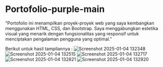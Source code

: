 # Portofolio-purple-main
"Portofolio ini menampilkan proyek-proyek web yang saya kembangkan menggunakan HTML, CSS, dan Bootstrap. Saya menggabungkan estetika visual yang menarik dengan fungsionalitas yang responsif untuk menciptakan pengalaman pengguna yang optimal."

Berikut untuk hasil tampilannya :
![Screenshot 2025-01-04 132348](https://github.com/user-attachments/assets/33f44271-6fc3-4d7d-8865-4010c09fddbd)
![Screenshot 2025-01-04 132515](https://github.com/user-attachments/assets/e5bfade7-8386-48fe-a790-4fcb072de621)
![Screenshot 2025-01-04 132717](https://github.com/user-attachments/assets/6a23df5b-6cb1-4757-9d9a-c86c40723c97)
![Screenshot 2025-01-04 132821](https://github.com/user-attachments/assets/ab86ec92-eb0d-43ab-8854-4ccbf9ef528b)
![Screenshot 2025-01-04 132920](https://github.com/user-attachments/assets/a59e58bf-292e-4638-834d-b235ba1eb5a5)
